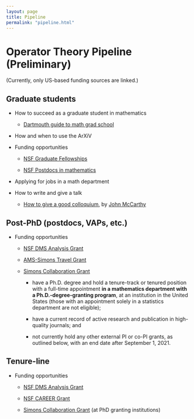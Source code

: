 ```yaml
---
layout: page
title: Pipeline
permalink: "pipeline.html"
---
```


# Operator Theory Pipeline (Preliminary)

(Currently, only US-based funding sources are linked.)

## Graduate students

- How to succeed as a graduate student in mathematics

	- [Dartmouth guide to math grad school][1]

- How and when to use the ArXiV

- Funding opportunities

	- [NSF Graduate Fellowships][2]

	- [NSF Postdocs in mathematics][3]

- Applying for jobs in a math department

- How to write and give a talk

	- [How to give a good colloquium][8], by [John McCarthy][9]


## Post-PhD (postdocs, VAPs, etc.)

- Funding opportunities

	- [NSF DMS Analysis Grant][4]

	- [AMS-Simons Travel Grant][5]

	- [Simons Collaboration Grant][6] 
  
      - have a Ph.D. degree and hold a tenure-track or tenured position with a full-time appointment __in a mathematics department with a Ph.D.-degree-granting program__, at an institution in the United States (those with an appointment solely in a statistics department are not eligible);
      
      - have a current record of active research and publication in high-quality journals; and
    
      - not currently hold any other external PI or co-PI grants, as outlined below, with an end date after September 1, 2021.
  
## Tenure-line 

- Funding opportunities

	- [NSF DMS Analysis Grant][4]

	- [NSF CAREER Grant][7]

	- [Simons Collaboration Grant][6] (at PhD granting institutions)


[1]:<https://math.dartmouth.edu/graduate-students/current/guide/GradGuide.pdf>
[2]:<https://www.nsfgrfp.org/>
[3]:<https://www.nsf.gov/funding/pgm_summ.jsp?pims_id=5301>
[4]:<https://www.nsf.gov/funding/pgm_summ.jsp?pims_id=5434>
[5]:<http://www.ams.org/programs/travel-grants/AMS-SimonsTG>
[6]:<https://www.simonsfoundation.org/grant/collaboration-grants-for-mathematicians/>
[7]:<https://www.nsf.gov/funding/pgm_summ.jsp?pims_id=503214>
[8]:<https://www.math.wustl.edu/~mccarthy/public_papers/colloquium.pdf>
[9]:<https://www.math.wustl.edu/~mccarthy/>

